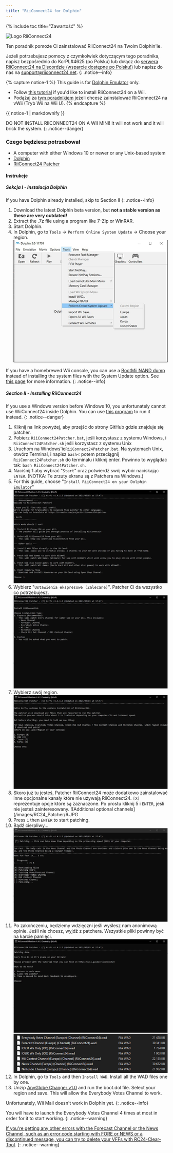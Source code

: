 ```yaml
---
title: "RiiConnect24 for Dolphin"
---
```


{% include toc title="Zawartość" %}

![Logo RiiConnect24](/images/WiiRC24Logo.jpg)

Ten poradnik pomoże Ci zainstalować RiiConnect24 na Twoim Dolphin'ie.

Jeżeli potrzebujesz pomocy z czymkolwiek dotyczącym tego poradnika, napisz bezpośrednio do KcrPL#4625 (po Polsku) lub dołącz do [serwera RiiConnect24 na Discordzie (wsparcie dostępne po Polsku!)](https://discord.gg/rc24) lub napisz do nas na [support@riiconnect24.net](mailto:support@riiconnect24.net).
{: .notice--info}

{% capture notice-1 %}
This guide is for [Dolphin Emulator](https://dolphin-emu.org) only.

- Follow [this tutorial](riiconnect24-wii) if you'd like to install RiiConnect24 on a Wii.
- Podążaj za [tym poradnikiem](riiconnect24-vwii) jeżeli chcesz zainstalować RiiConnect24 na vWii (Tryb Wii na Wii U).
{% endcapture %}

<div class="notice--warning">{{ notice-1 | markdownify }}</div>

DO NOT INSTALL RIICONNECT24 ON A WII MINI! It will not work and it will brick the system.
{: .notice--danger}

### Czego będziesz potrzebował

* A computer with either Windows 10 or newer or any Unix-based system
* [Dolphin](https://dolphin-emu.org/download/)
* [RiiConnect24 Patcher](https://github.com/RiiConnect24/RiiConnect24-Patcher/releases)

#### Instrukcje

##### Sekcja I - Instalacja Dolphin

If you have Dolphin already installed, skip to Section II
{: .notice--info}

1. Download the latest Dolphin beta version, but **not a stable version as these are very outdated!**
2. Extract the .7z file using a program like 7-Zip or WinRAR.
3. Start Dolphin.
4. In Dolphin, go to `Tools` -> `Perform Online System Update` -> Choose your region. ![Perform Online System Update](/images/Dolphin_RC24/1.jpg)

If you have a homebrewed Wii console, you can use a [BootMii NAND dump](bootmii) instead of installing the system files with the System Update option. See [this page](https://wiki.dolphin-emu.org/index.php?title=NAND_Usage_Guide) for more information.
{: .notice--info}

##### Section II - Installing RiiConnect24

If you use a Windows version before Windows 10, you unfortunately cannot use WiiConnect24 inside Dolphin. You can use [this program](https://github.com/RiiConnect24/.VFF-File-Downloader-for-Dolphin) to run it instead.
{: .notice--danger}

1. Kliknij na link powyżej, aby przejść do strony GitHub gdzie znajduje się patcher.
2. Pobierz `RiiConnect24Patcher.bat`, jeśli korzystasz z systemu Windows, i `RiiConnect24Patcher.sh` jeśli korzystasz z systemu Unix
3. Uruchom na Windows'ie`RiiConnect24Patcher.bat`. Na systemach Unix, otwórz Terminal, i napisz `bash`< potem przeciągnij `RiiConnect24Patcher.sh` do terminalu i kliknij enter. Powinno to wyglądać tak: `bash RiiConnect24Patcher.sh`.
4. Naciśnij 1 aby wybrać "`Start`" oraz potwierdź swój wybór naciskając `ENTER`. (NOTKA: Te zrzuty ekranu są z Patchera na Windows.)
5. For this guide, choose "`Install RiiConnect24 on your Dolphin Emulator`" ![Zainstaluj RiiConnect24](/images/RC24_Patcher/3.JPG)
6. Wybierz "`Ustawienia ekspresowe
(Zalecane)`". Patcher Ci da wszystko co potrzebujesz. ![Ustawienia Expresowe](/images/RC24_Patcher/4.JPG)
7. Wybierz swój region. ![Wybierz swój region](/images/RC24_Patcher/5.JPG)
8. Skoro już tu jesteś, Patcher RiiConnect24 może dodatkowo zainstalować inne opcjonalne kanały które nie używają RiiConnect24. `[X]` reprezentuje opcje które są zaznaczone. Po prostu kliknij 5 i `ENTER`, jeśli nie jesteś zainteresowany. !\[Additional optional channels\](/images/RC24_Patcher/6.JPG
9. Press `1` then `ENTER` to start patching.
10. Bądź cierpliwy... ![Patchuje się!](/images/RC24_Patcher/9.JPG)
11. Po zakończeniu, będziemy wdzięczni jeśli wyślesz nam anonimową opinie.  Jeśli nie chcesz, wyjdź z patchera. Wszystkie pliki powinny być na karcie pamięci. ![Gotowe!](/images/RC24_Patcher/10.JPG) ![Pliki skopiowane](/images/RC24_Patcher/11.PNG)
12. In Dolphin, go to `Tools` and then `Install WAD`. Install all the WAD files one by one.
13. Unzip [AnyGlobe Changer v1.0](https://github.com/fishguy6564/AnyGlobe-Changer/releases/download/1.0/AnyGlobe.Changer.zip) and run the boot.dol file. Select your region and save. This will allow the Everybody Votes Channel to work.

Unfortunately, Wii Mail doesn't work in Dolphin yet.
{: .notice--info}

You will have to launch the Everybody Votes Channel 4 times at most in order for it to start working.
{: .notice--warning}

[If you're getting any other errors with the Forecast Channel or the News Channel, such as an error code starting with FORE or NEWS or a discontinued message, you can try to delete your VFFs with RC24-Clear-Tool](deleting-vffs).
{: .notice--warning}